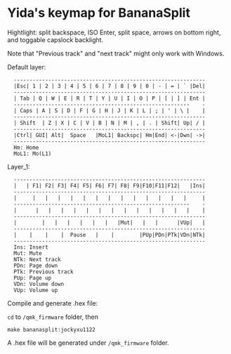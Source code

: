 Yida's keymap for BananaSplit
===

Hightlight: split backspace, ISO Enter, split space, arrows on bottom right, and toggable capslock backlight.

Note that "Previous track" and "next track" might only work with Windows.

Default layer:
```
  -------------------------------------------------------------
  |Esc| 1 | 2 | 3 | 4 | 5 | 6 | 7 | 8 | 9 | 0 | - | = | ` |Del|
  -------------------------------------------------------------
  | Tab | Q | W | E | R | T | Y | U | I | O | P | [ | ] | Ent |
  --------------------------------------------------------    -
  | Caps | A | S | D | F | G | H | J | K | L | ; | ' | \ |    |
  -------------------------------------------------------------
  | Shift  | Z | X | C | V | B | N | M | , | . | Shift| Up| / |
  -------------------------------------------------------------
  |Ctrl| GUI| Alt|  Space   |MoL1| Backspc| Hm|End| <-|Dwn| ->|
  -------------------------------------------------------------
  Hm: Home
  MoL1: Mo(L1)
```

Layer_1:
```
  -------------------------------------------------------------
  |   | F1| F2| F3| F4| F5| F6| F7| F8| F9|F10|F11|F12|   |Ins|
  -------------------------------------------------------------
  |     |   |   |   |   |   |   |   |   |   |   |   |   |     |
  --------------------------------------------------------    -
  |      |   |   |   |   |   |   |   |   |   |   |   |   |    |
  -------------------------------------------------------------
  |        |   |   |   |   |   |   |Mut|   |   |      |VUp|   |
  -------------------------------------------------------------
  |    |    |    |  Pause   |    |        |PUp|PDn|PTk|VDn|NTk|
  -------------------------------------------------------------
  Ins: Insert
  Mut: Mute
  NTk: Next track
  PDn: Page down
  PTk: Previous track
  PUp: Page up
  VDn: Volume down
  VUp: Volume up
```

Compile and generate .hex file:

`cd` to `/qmk_firmware` folder, then
```
make bananasplit:jockyxu1122
```

A .hex file will be generated under `/qmk_firmware` folder.
